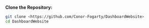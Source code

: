 **Clone the Repository:**
```sh
git clone <https://github.com/Conor-Fogarty/DashboardWebsite>
cd DashboardWebsite
```